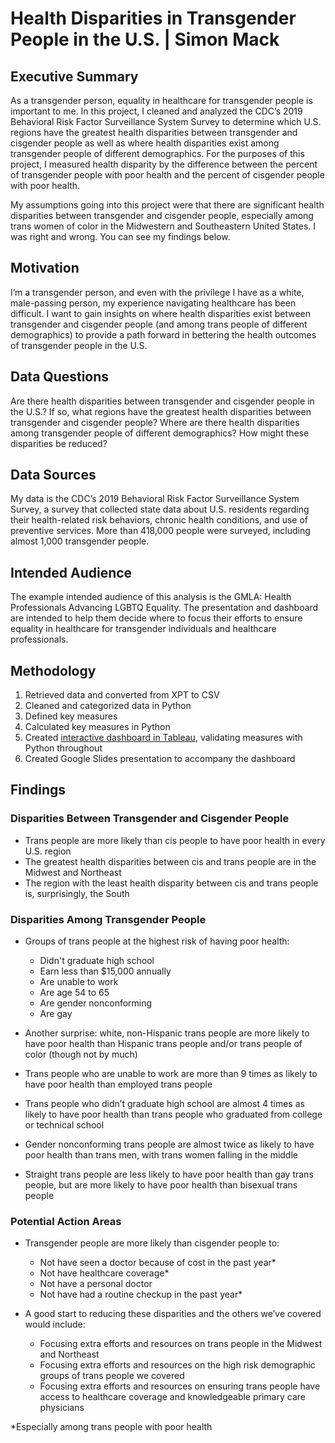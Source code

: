# Health Disparities in Transgender People in the U.S. | Simon Mack

## Executive Summary
As a transgender person, equality in healthcare for transgender people is important to me. In this project, I cleaned and analyzed the CDC’s 2019 Behavioral Risk Factor Surveillance System Survey to determine which U.S. regions have the greatest health disparities between transgender and cisgender people as well as where health disparities exist among transgender people of different demographics. For the purposes of this project, I measured health disparity by the difference between the percent of transgender people with poor health and the percent of cisgender people with poor health.

My assumptions going into this project were that there are significant health disparities between transgender and cisgender people, especially among trans women of color in the Midwestern and Southeastern United States. I was right and wrong. You can see my findings below.


## Motivation
I’m a transgender person, and even with the privilege I have as a white, male-passing person, my experience navigating healthcare has been difficult. I want to gain insights on where health disparities exist between transgender and cisgender people (and among trans people of different demographics) to provide a path forward in bettering the health outcomes of transgender people in the U.S.


## Data Questions
Are there health disparities between transgender and cisgender people in the U.S.? If so, what regions have the greatest health disparities between transgender and cisgender people? Where are there health disparities among transgender people of different demographics? How might these disparities be reduced?


## Data Sources
My data is the CDC’s 2019 Behavioral Risk Factor Surveillance System Survey, a survey that collected state data about U.S. residents regarding their health-related risk behaviors, chronic health conditions, and use of preventive services. More than 418,000 people were surveyed, including almost 1,000 transgender people.


## Intended Audience
The example intended audience of this analysis is the GMLA: Health Professionals Advancing LGBTQ Equality. The presentation and dashboard are intended to help them decide where to focus their efforts to ensure equality in healthcare for transgender individuals and healthcare professionals.


## Methodology
1. Retrieved data and converted from XPT to CSV
2. Cleaned and categorized data in Python
3. Defined key measures
4. Calculated key measures in Python
5. Created [interactive dashboard in Tableau](https://public.tableau.com/shared/ZF39M6W3H?:display_count=n&:origin=viz_share_link), validating measures with Python throughout
6. Created Google Slides presentation to accompany the dashboard


## Findings


### Disparities Between Transgender and Cisgender People
- Trans people are more likely than cis people to have poor health in every U.S. region
- The greatest health disparities between cis and trans people are in the Midwest and Northeast
- The region with the least health disparity between cis and trans people is, surprisingly, the South


### Disparities Among Transgender People
- Groups of trans people at the highest risk of having poor health:
  - Didn't graduate high school
  - Earn less than $15,000 annually
  - Are unable to work
  - Are age 54 to 65
  - Are gender nonconforming
  - Are gay

- Another surprise: white, non-Hispanic trans people are more likely to have poor health than Hispanic trans people and/or trans people of color (though not by much)
- Trans people who are unable to work are more than 9 times as likely to have poor health than employed trans people
- Trans people who didn’t graduate high school are almost 4 times as likely to have poor health than trans people who graduated from college or technical school
- Gender nonconforming trans people are almost twice as likely to have poor health than trans men, with trans women falling in the middle
- Straight trans people are less likely to have poor health than gay trans people, but are more likely to have poor health than bisexual trans people


### Potential Action Areas
- Transgender people are more likely than cisgender people to:
  - Not have seen a doctor because of cost in the past year*
  - Not have healthcare coverage*
  - Not have a personal doctor
  - Not have had a routine checkup in the past year*

- A good start to reducing these disparities and the others we’ve covered would include:
  - Focusing extra efforts and resources on trans people in the Midwest and Northeast
  - Focusing extra efforts and resources on the high risk demographic groups of trans people we covered
  - Focusing extra efforts and resources on ensuring trans people have access to healthcare coverage and knowledgeable primary care physicians

*Especially among trans people with poor health
